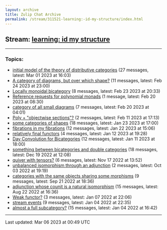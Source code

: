 ```yaml
---
layout: archive
title: Zulip Chat Archive
permalink: /stream/311521-learning:-id-my-structure/index.html
---
```


## Stream: [learning: id my structure](https://mattecapu.github.io/ct-zulip-archive/stream/311521-learning:-id-my-structure/index.html)
---

### Topics:

* [initial model of the theory of distributive categories](topic/topic_initial.20model.20of.20the.20theory.20of.20distributive.20categories.html) (27 messages, latest: Mar 01 2023 at 16:03)
* [A category of diagrams, but over which shape?](topic/topic_A.20category.20of.20diagrams.2C.20but.20over.20which.20shape.3F.html) (11 messages, latest: Feb 24 2023 at 23:00)
* [Locally monoidal bicategory](topic/topic_Locally.20monoidal.20bicategory.html) (8 messages, latest: Feb 23 2023 at 20:33)
* [Reference requests for polynomial monads](topic/topic_Reference.20requests.20for.20polynomial.20monads.html) (1 message, latest: Feb 20 2023 at 08:30)
* [category of all small diagrams](topic/topic_category.20of.20all.20small.20diagrams.html) (7 messages, latest: Feb 20 2023 at 04:01)
* [Poly + "objectwise sections"?](topic/topic_Poly.20.2B.20.22objectwise.20sections.22.3F.html) (2 messages, latest: Feb 11 2023 at 17:13)
* [some categories of shapes](topic/topic_some.20categories.20of.20shapes.html) (18 messages, latest: Jan 23 2023 at 17:00)
* [fibrations in my fibrations](topic/topic_fibrations.20in.20my.20fibrations.html) (12 messages, latest: Jan 22 2023 at 15:06)
* [relatively final functors](topic/topic_relatively.20final.20functors.html) (4 messages, latest: Jan 12 2023 at 19:28)
* [Day Convolution for Bicategories](topic/topic_Day.20Convolution.20for.20Bicategories.html) (12 messages, latest: Jan 11 2023 at 18:00)
* [something between bicategories and double categories](topic/topic_something.20between.20bicategories.20and.20double.20categories.html) (18 messages, latest: Dec 19 2022 at 12:08)
* [quiver with tensors?](topic/topic_quiver.20with.20tensors.3F.html) (6 messages, latest: Nov 17 2022 at 13:52)
* [unbalanced isomorphism through an adjunction](topic/topic_unbalanced.20isomorphism.20through.20an.20adjunction.html) (2 messages, latest: Oct 03 2022 at 19:19)
* [categories with the same objects sharing some morphisms](topic/topic_categories.20with.20the.20same.20objects.20sharing.20some.20morphisms.html) (9 messages, latest: Sep 21 2022 at 18:36)
* [adjunction whose counit is a natural isomorphism](topic/topic_adjunction.20whose.20counit.20is.20a.20natural.20isomorphism.html) (15 messages, latest: Aug 22 2022 at 16:36)
* [Weak functor?](topic/topic_Weak.20functor.3F.html) (3 messages, latest: Jan 07 2022 at 22:06)
* [stream events](topic/topic_stream.20events.html) (9 messages, latest: Jan 04 2022 at 22:35)
* [almost a full subcategory?](topic/topic_almost.20a.20full.20subcategory.3F.html) (15 messages, latest: Jan 04 2022 at 16:42)

<hr><p>Last updated: Mar 06 2023 at 00:49 UTC</p>